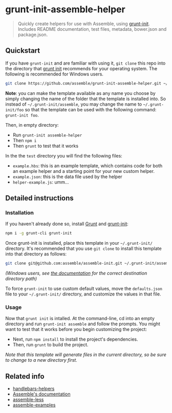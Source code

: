 # grunt-init-assemble-helper

> Quickly create helpers for use with Assemble, using [grunt-init][]. Includes README documentation, test files, metadata, bower.json and package.json.

## Quickstart
If you have `grunt-init` and are familiar with using it, `git clone` this repo into the directory that [grunt init](http://gruntjs.com/project-scaffolding#installing-templates) recommends for your operating system. The following is recommended for Windows users.

``` bash
git clone https://github.com/assemble/grunt-init-assemble-helper.git ~/.grunt-init/assemble
```

**Note**: you can make the template available as any name you choose by simply changing the name of the folder that the template is installed into. So instead of `~/.grunt-init/assemble`, you may change the name to `~/.grunt-init/foo` so that the template can be used with the following command: `grunt-init foo`.


Then, in empty directory:

* Run `grunt-init assemble-helper`
* Then `npm i`
* Then `grunt` to test that it works

In the the `test` directory you will find the following files:

* `example.hbs`: this is an example template, which contains code for both an example helper and a starting point for your new custom helper.
* `example.json`: this is the data file used by the helper
* `helper-example.js`: umm...



## Detailed instructions
### Installation
If you haven't already done so, install [Grunt][grunt] and [grunt-init][]: 

``` bash
npm i -g grunt-cli grunt-init
```

Once grunt-init is installed, place this template in your `~/.grunt-init/` directory. It's recommended that you use `git clone` to install this template into that directory as follows:

``` bash
git clone git@github.com:assemble/assemble-init.git ~/.grunt-init/assemble
```

_(Windows users, see [the documentation][grunt-init] for the correct destination directory path)_

To force `grunt-init` to use custom default values, move the `defaults.json` file to your `~/.grunt-init/` directory, and customize the values in that file.



### Usage
Now that `grunt init` is intalled. At the command-line, cd into an empty directory and run `grunt-init assemble` and follow the prompts. You might want to test that it works before you begin customizing the project:

 * Next, run `npm install` to install the project's dependencies.
 * Then, run `grunt` to build the project.

_Note that this template will generate files in the current directory, so be sure to change to a new directory first._

[grunt]: http://gruntjs.com
[grunt-init]: http://gruntjs.com/project-scaffolding#custom-templates


## Related info

* [handlebars-helpers](https://github.com/assemble/handlebars-helpers)
* [Assemble's documentation](http://assemble.io)
* [assemble-less](https://github.com/assemble/assemble-less)
* [assemble-examples](https://github.com/assemble/assemble-examples)